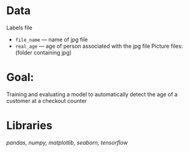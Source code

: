 # Data
Labels file
- `file_name` — name of jpg file
- `real_age` — age of person associated with the jpg file
Picture files: (folder containing jpg)

# Goal:
Training and evaluating a model to automatically detect the age of a customer at a checkout counter

# Libraries
*pandas, numpy, matplotlib, seaborn, tensorflow*
